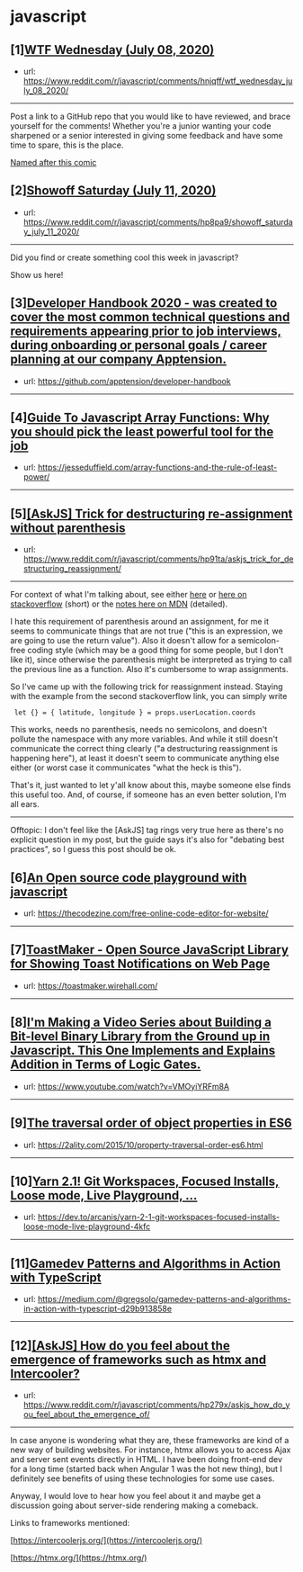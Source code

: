 # javascript
## [1][WTF Wednesday (July 08, 2020)](https://www.reddit.com/r/javascript/comments/hnjqff/wtf_wednesday_july_08_2020/)
- url: https://www.reddit.com/r/javascript/comments/hnjqff/wtf_wednesday_july_08_2020/
---
Post a link to a GitHub repo that you would like to have reviewed, and brace yourself for the comments!
Whether you're a junior wanting your code sharpened or a senior interested in giving some feedback and have some time to spare, 
this is the place.

[Named after this comic](https://davidwalsh.name/demo/code-review.png)
## [2][Showoff Saturday (July 11, 2020)](https://www.reddit.com/r/javascript/comments/hp8pa9/showoff_saturday_july_11_2020/)
- url: https://www.reddit.com/r/javascript/comments/hp8pa9/showoff_saturday_july_11_2020/
---
Did you find or create something cool this week in javascript? 

Show us here!
## [3][Developer Handbook 2020 - was created to cover the most common technical questions and requirements appearing prior to job interviews, during onboarding or personal goals / career planning at our company Apptension.](https://www.reddit.com/r/javascript/comments/hopwh9/developer_handbook_2020_was_created_to_cover_the/)
- url: https://github.com/apptension/developer-handbook
---

## [4][Guide To Javascript Array Functions: Why you should pick the least powerful tool for the job](https://www.reddit.com/r/javascript/comments/hoz6hr/guide_to_javascript_array_functions_why_you/)
- url: https://jesseduffield.com/array-functions-and-the-rule-of-least-power/
---

## [5][[AskJS] Trick for destructuring re-assignment without parenthesis](https://www.reddit.com/r/javascript/comments/hp91ta/askjs_trick_for_destructuring_reassignment/)
- url: https://www.reddit.com/r/javascript/comments/hp91ta/askjs_trick_for_destructuring_reassignment/
---
For context of what I'm talking about, see either [here](https://stackoverflow.com/questions/27386234/object-destructuring-without-var) or [here on stackoverflow](https://stackoverflow.com/questions/48714689/javascript-re-assign-let-variable-with-destructuring/48714713) (short) or the [notes here on MDN](https://developer.mozilla.org/en-US/docs/Web/JavaScript/Reference/Operators/Destructuring_assignment#Assignment_without_declaration) (detailed).

I hate this requirement of parenthesis around an assignment, for me it seems to communicate things that are not true ("this is an expression, we are going to use the return value"). Also it doesn't allow for a semicolon-free coding style (which may be a good thing for some people, but I don't like it), since otherwise the parenthesis might be interpreted as trying to call the previous line as a function. Also it's cumbersome to wrap assignments.

So I've came up with the following trick for reassignment instead. Staying with the example from the second stackoverflow link, you can simply write

     let {} = { latitude, longitude } = props.userLocation.coords

This works, needs no parenthesis, needs no semicolons, and doesn't pollute the namespace with any more variables. And while it still doesn't communicate the correct thing clearly ("a destructuring reassignment is happening here"), at least it doesn't seem to communicate anything else either (or worst case it communicates "what the heck is this").

That's it, just wanted to let y'all know about this, maybe someone else finds this useful too. And, of course, if someone has an even better solution, I'm all ears.

----

Offtopic: I don't feel like the [AskJS] tag rings very true here as there's no explicit question in my post, but the guide says it's also for "debating best practices", so I guess this post should be ok.
## [6][An Open source code playground with javascript](https://www.reddit.com/r/javascript/comments/hp8e6h/an_open_source_code_playground_with_javascript/)
- url: https://thecodezine.com/free-online-code-editor-for-website/
---

## [7][ToastMaker - Open Source JavaScript Library for Showing Toast Notifications on Web Page](https://www.reddit.com/r/javascript/comments/hp85j0/toastmaker_open_source_javascript_library_for/)
- url: https://toastmaker.wirehall.com/
---

## [8][I'm Making a Video Series about Building a Bit-level Binary Library from the Ground up in Javascript. This One Implements and Explains Addition in Terms of Logic Gates.](https://www.reddit.com/r/javascript/comments/hoo885/im_making_a_video_series_about_building_a/)
- url: https://www.youtube.com/watch?v=VMOyiYRFm8A
---

## [9][The traversal order of object properties in ES6](https://www.reddit.com/r/javascript/comments/hp9nby/the_traversal_order_of_object_properties_in_es6/)
- url: https://2ality.com/2015/10/property-traversal-order-es6.html
---

## [10][Yarn 2.1! Git Workspaces, Focused Installs, Loose mode, Live Playground, ...](https://www.reddit.com/r/javascript/comments/hosfmn/yarn_21_git_workspaces_focused_installs_loose/)
- url: https://dev.to/arcanis/yarn-2-1-git-workspaces-focused-installs-loose-mode-live-playground-4kfc
---

## [11][Gamedev Patterns and Algorithms in Action with TypeScript](https://www.reddit.com/r/javascript/comments/hop9lw/gamedev_patterns_and_algorithms_in_action_with/)
- url: https://medium.com/@gregsolo/gamedev-patterns-and-algorithms-in-action-with-typescript-d29b913858e
---

## [12][[AskJS] How do you feel about the emergence of frameworks such as htmx and Intercooler?](https://www.reddit.com/r/javascript/comments/hp279x/askjs_how_do_you_feel_about_the_emergence_of/)
- url: https://www.reddit.com/r/javascript/comments/hp279x/askjs_how_do_you_feel_about_the_emergence_of/
---
In case anyone is wondering what they are, these frameworks are kind of a new way of building websites. For instance, htmx allows you to access Ajax and server sent events directly in HTML. I have been doing front-end dev for a long time (started back when Angular 1 was the hot new thing), but I definitely see benefits of using these technologies for some use cases.

Anyway, I would love to hear how you feel about it and maybe get a discussion going about server-side rendering making a comeback.

Links to frameworks mentioned:

[https://intercoolerjs.org/](https://intercoolerjs.org/)

[https://htmx.org/](https://htmx.org/)
